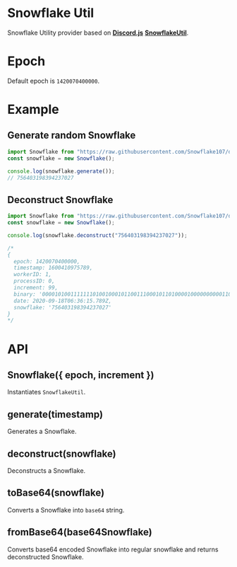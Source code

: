 # Snowflake Util
Snowflake Utility provider based on **[Discord.js](https://discord.js.org)** **[SnowflakeUtil](https://discord.js.org/#/docs/main/stable/class/SnowflakeUtil)**.

# Epoch
Default epoch is `1420070400000`.

# Example
## Generate random Snowflake

```js
import Snowflake from "https://raw.githubusercontent.com/Snowflake107/deno-snowflake-util/master/mod.ts";
const snowflake = new Snowflake();

console.log(snowflake.generate());
// 756403198394237027
```

## Deconstruct Snowflake

```js
import Snowflake from "https://raw.githubusercontent.com/Snowflake107/deno-snowflake-util/master/mod.ts";
const snowflake = new Snowflake();

console.log(snowflake.deconstruct("756403198394237027"));

/*
{
  epoch: 1420070400000,
  timestamp: 1600410975789,
  workerID: 1,
  processID: 0,
  increment: 99,
  binary: '0000101001111111010010001011001110001011010000100000000001100011',
  date: 2020-09-18T06:36:15.789Z,
  snowflake: '756403198394237027'
}
*/
```

# API
## Snowflake({ epoch, increment })
Instantiates `SnowflakeUtil`.

## generate(timestamp)
Generates a Snowflake.

## deconstruct(snowflake)
Deconstructs a Snowflake.

## toBase64(snowflake)
Converts a Snowflake into `base64` string.

## fromBase64(base64Snowflake)
Converts base64 encoded Snowflake into regular snowflake and returns deconstructed Snowflake.